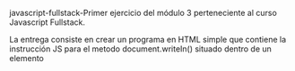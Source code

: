 javascript-fullstack-Primer ejercicio del módulo 3 perteneciente al curso Javascript Fullstack.

La entrega consiste en crear un programa en HTML simple que contiene la instrucción JS para el metodo 
document.writeIn() situado dentro de un elemento <script>. 

Agrupación del proyecto:

🚀La estructura de carpetas del proyecto es la siguiente...

Carpeta assets. Esta contiene los directorios de img y js y css. Siendo EP1.html la raíz del proyecto.

Construido con 🛠 HTML CSS Javascript (JQuery) Bootstrap 5.2.3 Autor. Mariela Ochoa.
